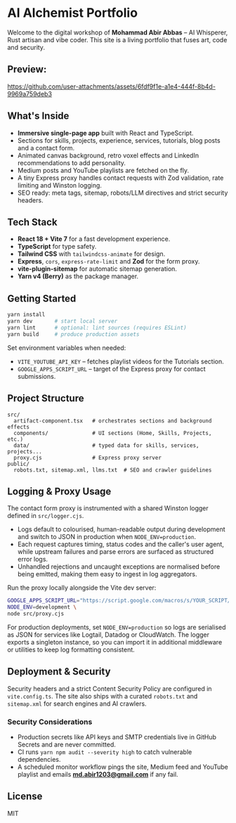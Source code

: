 # AI Alchemist Portfolio

Welcome to the digital workshop of **Mohammad Abir Abbas** – AI Whisperer, Rust artisan and vibe coder. This site is a living portfolio that fuses art, code and security.

## Preview:

https://github.com/user-attachments/assets/6fdf9f1e-a1e4-444f-8b4d-9969a759deb3


## What's Inside
- **Immersive single-page app** built with React and TypeScript.
- Sections for skills, projects, experience, services, tutorials, blog posts and a contact form.
- Animated canvas background, retro voxel effects and LinkedIn recommendations to add personality.
- Medium posts and YouTube playlists are fetched on the fly.
- A tiny Express proxy handles contact requests with Zod validation, rate limiting and Winston logging.
- SEO ready: meta tags, sitemap, robots/LLM directives and strict security headers.

## Tech Stack
- **React 18 + Vite 7** for a fast development experience.
- **TypeScript** for type safety.
- **Tailwind CSS** with `tailwindcss-animate` for design.
- **Express**, `cors`, `express-rate-limit` and **Zod** for the form proxy.
- **vite-plugin-sitemap** for automatic sitemap generation.
- **Yarn v4 (Berry)** as the package manager.

## Getting Started
```bash
yarn install
yarn dev       # start local server
yarn lint      # optional: lint sources (requires ESLint)
yarn build     # produce production assets
```

Set environment variables when needed:
- `VITE_YOUTUBE_API_KEY` – fetches playlist videos for the Tutorials section.
- `GOOGLE_APPS_SCRIPT_URL` – target of the Express proxy for contact submissions.

## Project Structure
```
src/
  artifact-component.tsx   # orchestrates sections and background effects
  components/              # UI sections (Home, Skills, Projects, etc.)
  data/                    # typed data for skills, services, projects...
  proxy.cjs                # Express proxy server
public/
  robots.txt, sitemap.xml, llms.txt  # SEO and crawler guidelines
```

## Logging & Proxy Usage
The contact form proxy is instrumented with a shared Winston logger defined in `src/logger.cjs`.

- Logs default to colourised, human-readable output during development and switch to JSON in production when `NODE_ENV=production`.
- Each request captures timing, status codes and the caller's user agent, while upstream failures and parse errors are surfaced as structured error logs.
- Unhandled rejections and uncaught exceptions are normalised before being emitted, making them easy to ingest in log aggregators.

Run the proxy locally alongside the Vite dev server:

```bash
GOOGLE_APPS_SCRIPT_URL="https://script.google.com/macros/s/YOUR_SCRIPT/exec" \
NODE_ENV=development \
node src/proxy.cjs
```

For production deployments, set `NODE_ENV=production` so logs are serialised as JSON for services like Logtail, Datadog or CloudWatch. The logger exports a singleton instance, so you can import it in additional middleware or utilities to keep log formatting consistent.

## Deployment & Security
Security headers and a strict Content Security Policy are configured in `vite.config.ts`.
The site also ships with a curated `robots.txt` and `sitemap.xml` for search engines and AI crawlers.

### Security Considerations
- Production secrets like API keys and SMTP credentials live in GitHub Secrets and are never committed.
- CI runs `yarn npm audit --severity high` to catch vulnerable dependencies.
- A scheduled monitor workflow pings the site, Medium feed and YouTube playlist and emails **md.abir1203@gmail.com** if any fail.

## License
MIT
